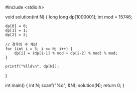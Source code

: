 #include <stdio.h>

void solution(int N) {
    long long dp[1000001]; 
    int mod = 15746; 

    dp[0] = 0;
    dp[1] = 1;
    dp[2] = 2;

    // 경우의 수 계산
    for (int i = 3; i <= N; i++) {
        dp[i] = (dp[i-1] % mod + dp[i-2] % mod) % mod;
    }

    printf("%lld\n", dp[N]);
}

int main() {
    int N;
    scanf("%d", &N); 
    solution(N); 
    return 0;
}

